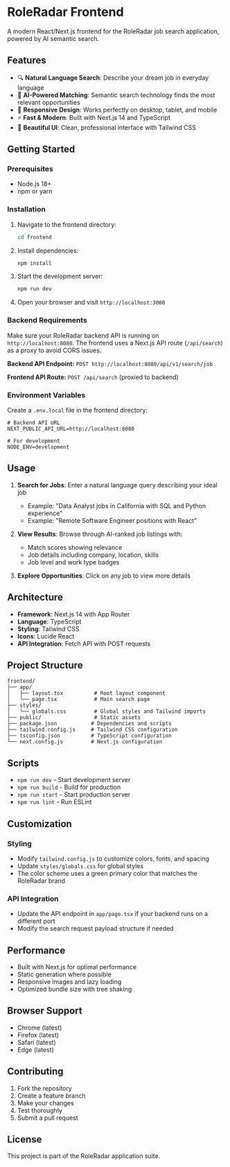 # RoleRadar Frontend

A modern React/Next.js frontend for the RoleRadar job search application, powered by AI semantic search.

## Features

- 🔍 **Natural Language Search**: Describe your dream job in everyday language
- 🎯 **AI-Powered Matching**: Semantic search technology finds the most relevant opportunities
- 📱 **Responsive Design**: Works perfectly on desktop, tablet, and mobile
- ⚡ **Fast & Modern**: Built with Next.js 14 and TypeScript
- 🎨 **Beautiful UI**: Clean, professional interface with Tailwind CSS

## Getting Started

### Prerequisites

- Node.js 18+ 
- npm or yarn

### Installation

1. Navigate to the frontend directory:
   ```bash
   cd frontend
   ```

2. Install dependencies:
   ```bash
   npm install
   ```

3. Start the development server:
   ```bash
   npm run dev
   ```

4. Open your browser and visit `http://localhost:3000`

### Backend Requirements

Make sure your RoleRadar backend API is running on `http://localhost:8080`. The frontend uses a Next.js API route (`/api/search`) as a proxy to avoid CORS issues.

**Backend API Endpoint:** `POST http://localhost:8080/api/v1/search/job`

**Frontend API Route:** `POST /api/search` (proxied to backend)

### Environment Variables

Create a `.env.local` file in the frontend directory:

```env
# Backend API URL
NEXT_PUBLIC_API_URL=http://localhost:8080

# For development
NODE_ENV=development
```

## Usage

1. **Search for Jobs**: Enter a natural language query describing your ideal job
   - Example: "Data Analyst jobs in California with SQL and Python experience"
   - Example: "Remote Software Engineer positions with React"

2. **View Results**: Browse through AI-ranked job listings with:
   - Match scores showing relevance
   - Job details including company, location, skills
   - Job level and work type badges

3. **Explore Opportunities**: Click on any job to view more details

## Architecture

- **Framework**: Next.js 14 with App Router
- **Language**: TypeScript
- **Styling**: Tailwind CSS
- **Icons**: Lucide React
- **API Integration**: Fetch API with POST requests

## Project Structure

```
frontend/
├── app/
│   ├── layout.tsx          # Root layout component
│   └── page.tsx            # Main search page
├── styles/
│   └── globals.css         # Global styles and Tailwind imports
├── public/                 # Static assets
├── package.json           # Dependencies and scripts
├── tailwind.config.js     # Tailwind CSS configuration
├── tsconfig.json          # TypeScript configuration
└── next.config.js         # Next.js configuration
```

## Scripts

- `npm run dev` - Start development server
- `npm run build` - Build for production
- `npm run start` - Start production server
- `npm run lint` - Run ESLint

## Customization

### Styling
- Modify `tailwind.config.js` to customize colors, fonts, and spacing
- Update `styles/globals.css` for global styles
- The color scheme uses a green primary color that matches the RoleRadar brand

### API Integration
- Update the API endpoint in `app/page.tsx` if your backend runs on a different port
- Modify the search request payload structure if needed

## Performance

- Built with Next.js for optimal performance
- Static generation where possible
- Responsive images and lazy loading
- Optimized bundle size with tree shaking

## Browser Support

- Chrome (latest)
- Firefox (latest)  
- Safari (latest)
- Edge (latest)

## Contributing

1. Fork the repository
2. Create a feature branch
3. Make your changes
4. Test thoroughly
5. Submit a pull request

## License

This project is part of the RoleRadar application suite.
